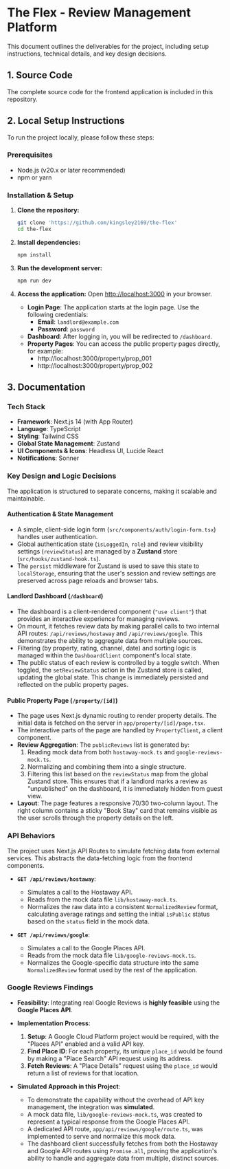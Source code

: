 # The Flex - Review Management Platform

This document outlines the deliverables for the project, including setup instructions, technical details, and key design decisions.

## 1. Source Code

The complete source code for the frontend application is included in this repository.

## 2. Local Setup Instructions

To run the project locally, please follow these steps:

### Prerequisites

*   Node.js (v20.x or later recommended)
*   npm or yarn

### Installation & Setup

1.  **Clone the repository:**
    ```bash
    git clone 'https://github.com/kingsley2169/the-flex'
    cd the-flex
    ```

2.  **Install dependencies:**
    ```bash
    npm install
    ```

3.  **Run the development server:**
    ```bash
    npm run dev
    ```

4.  **Access the application:**
    Open [http://localhost:3000](http://localhost:3000) in your browser.

    *   **Login Page**: The application starts at the login page. Use the following credentials:
        *   **Email**: `landlord@example.com`
        *   **Password**: `password`
    *   **Dashboard**: After logging in, you will be redirected to `/dashboard`.
    *   **Property Pages**: You can access the public property pages directly, for example:
        *   http://localhost:3000/property/prop_001
        *   http://localhost:3000/property/prop_002

## 3. Documentation

### Tech Stack

*   **Framework**: Next.js 14 (with App Router)
*   **Language**: TypeScript
*   **Styling**: Tailwind CSS
*   **Global State Management**: Zustand
*   **UI Components & Icons**: Headless UI, Lucide React
*   **Notifications**: Sonner

### Key Design and Logic Decisions

The application is structured to separate concerns, making it scalable and maintainable.

#### **Authentication & State Management**

*   A simple, client-side login form (`src/components/auth/login-form.tsx`) handles user authentication.
*   Global authentication state (`isLoggedIn`, `role`) and review visibility settings (`reviewStatus`) are managed by a **Zustand** store (`src/hooks/zustand-hook.ts`).
*   The `persist` middleware for Zustand is used to save this state to `localStorage`, ensuring that the user's session and review settings are preserved across page reloads and browser tabs.

#### **Landlord Dashboard (`/dashboard`)**

*   The dashboard is a client-rendered component (`"use client"`) that provides an interactive experience for managing reviews.
*   On mount, it fetches review data by making parallel calls to two internal API routes: `/api/reviews/hostaway` and `/api/reviews/google`. This demonstrates the ability to aggregate data from multiple sources.
*   Filtering (by property, rating, channel, date) and sorting logic is managed within the `DashboardClient` component's local state.
*   The public status of each review is controlled by a toggle switch. When toggled, the `setReviewStatus` action in the Zustand store is called, updating the global state. This change is immediately persisted and reflected on the public property pages.

#### **Public Property Page (`/property/[id]`)**

*   The page uses Next.js dynamic routing to render property details. The initial data is fetched on the server in `app/property/[id]/page.tsx`.
*   The interactive parts of the page are handled by `PropertyClient`, a client component.
*   **Review Aggregation**: The `publicReviews` list is generated by:
    1.  Reading mock data from both `hostaway-mock.ts` and `google-reviews-mock.ts`.
    2.  Normalizing and combining them into a single structure.
    3.  Filtering this list based on the `reviewStatus` map from the global Zustand store. This ensures that if a landlord marks a review as "unpublished" on the dashboard, it is immediately hidden from guest view.
*   **Layout**: The page features a responsive 70/30 two-column layout. The right column contains a sticky "Book Stay" card that remains visible as the user scrolls through the property details on the left.

### API Behaviors

The project uses Next.js API Routes to simulate fetching data from external services. This abstracts the data-fetching logic from the frontend components.

*   **`GET /api/reviews/hostaway`**:
    *   Simulates a call to the Hostaway API.
    *   Reads from the mock data file `lib/hostaway-mock.ts`.
    *   Normalizes the raw data into a consistent `NormalizedReview` format, calculating average ratings and setting the initial `isPublic` status based on the `status` field in the mock data.

*   **`GET /api/reviews/google`**:
    *   Simulates a call to the Google Places API.
    *   Reads from the mock data file `lib/google-reviews-mock.ts`.
    *   Normalizes the Google-specific data structure into the same `NormalizedReview` format used by the rest of the application.

### Google Reviews Findings

*   **Feasibility**: Integrating real Google Reviews is **highly feasible** using the **Google Places API**.

*   **Implementation Process**:
    1.  **Setup**: A Google Cloud Platform project would be required, with the "Places API" enabled and a valid API key.
    2.  **Find Place ID**: For each property, its unique `place_id` would be found by making a "Place Search" API request using its address.
    3.  **Fetch Reviews**: A "Place Details" request using the `place_id` would return a list of reviews for that location.

*   **Simulated Approach in this Project**:
    *   To demonstrate the capability without the overhead of API key management, the integration was **simulated**.
    *   A mock data file, `lib/google-reviews-mock.ts`, was created to represent a typical response from the Google Places API.
    *   A dedicated API route, `app/api/reviews/google/route.ts`, was implemented to serve and normalize this mock data.
    *   The dashboard client successfully fetches from both the Hostaway and Google API routes using `Promise.all`, proving the application's ability to handle and aggregate data from multiple, distinct sources.

